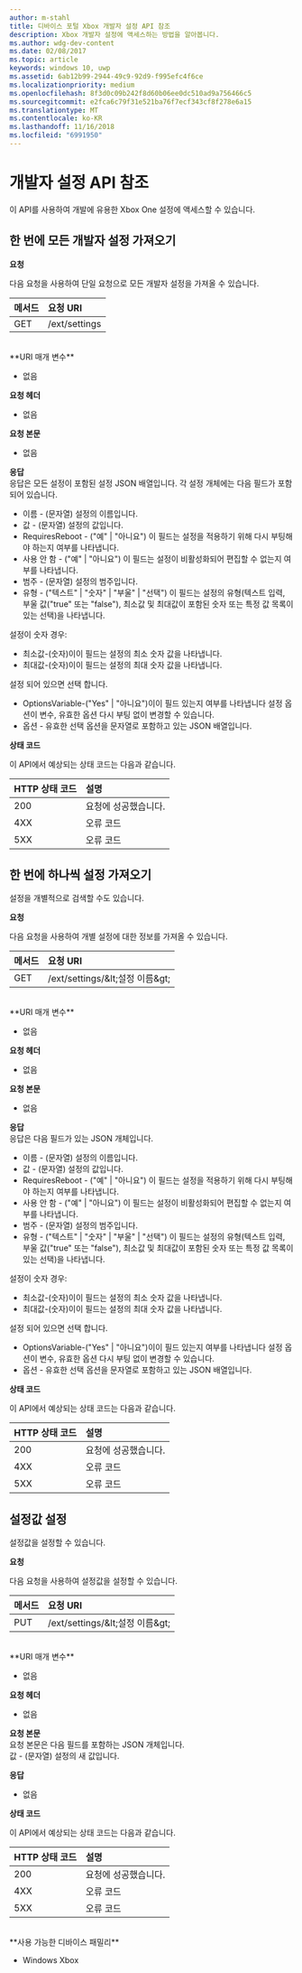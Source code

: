 ```yaml
---
author: m-stahl
title: 디바이스 포털 Xbox 개발자 설정 API 참조
description: Xbox 개발자 설정에 액세스하는 방법을 알아봅니다.
ms.author: wdg-dev-content
ms.date: 02/08/2017
ms.topic: article
keywords: windows 10, uwp
ms.assetid: 6ab12b99-2944-49c9-92d9-f995efc4f6ce
ms.localizationpriority: medium
ms.openlocfilehash: 8f3d0c09b242f8d60b06ee0dc510ad9a756466c5
ms.sourcegitcommit: e2fca6c79f31e521ba76f7ecf343cf8f278e6a15
ms.translationtype: MT
ms.contentlocale: ko-KR
ms.lasthandoff: 11/16/2018
ms.locfileid: "6991950"
---
```

# <a name="developer-settings-api-reference"></a>개발자 설정 API 참조   
이 API를 사용하여 개발에 유용한 Xbox One 설정에 액세스할 수 있습니다.

## <a name="get-all-developer-settings-at-once"></a>한 번에 모든 개발자 설정 가져오기

**요청**

다음 요청을 사용하여 단일 요청으로 모든 개발자 설정을 가져올 수 있습니다.

메서드      | 요청 URI
:------     | :-----
GET | /ext/settings
<br />
**URI 매개 변수**

- 없음

**요청 헤더**

- 없음

**요청 본문**

- 없음

**응답**   
응답은 모든 설정이 포함된 설정 JSON 배열입니다. 각 설정 개체에는 다음 필드가 포함되어 있습니다.

* 이름 - (문자열) 설정의 이름입니다.
* 값 - (문자열) 설정의 값입니다.
* RequiresReboot - ("예" | "아니요") 이 필드는 설정을 적용하기 위해 다시 부팅해야 하는지 여부를 나타냅니다.
* 사용 안 함 - ("예" | "아니요") 이 필드는 설정이 비활성화되어 편집할 수 없는지 여부를 나타냅니다.
* 범주 - (문자열) 설정의 범주입니다.
* 유형 - ("텍스트" | "숫자" | "부울" | "선택") 이 필드는 설정의 유형(텍스트 입력, 부울 값("true" 또는 "false"), 최소값 및 최대값이 포함된 숫자 또는 특정 값 목록이 있는 선택)을 나타냅니다.

설정이 숫자 경우:
* 최소값-(숫자)이이 필드는 설정의 최소 숫자 값을 나타냅니다.
* 최대값-(숫자)이이 필드는 설정의 최대 숫자 값을 나타냅니다.

설정 되어 있으면 선택 합니다.
* OptionsVariable-("Yes" | "아니요")이이 필드 있는지 여부를 나타냅니다 설정 옵션이 변수, 유효한 옵션 다시 부팅 없이 변경할 수 있습니다.
* 옵션 - 유효한 선택 옵션을 문자열로 포함하고 있는 JSON 배열입니다.

**상태 코드**

이 API에서 예상되는 상태 코드는 다음과 같습니다.

HTTP 상태 코드      | 설명
:------     | :-----
200 | 요청에 성공했습니다.
4XX | 오류 코드
5XX | 오류 코드

## <a name="get-settings-one-at-a-time"></a>한 번에 하나씩 설정 가져오기
설정을 개별적으로 검색할 수도 있습니다.

**요청**

다음 요청을 사용하여 개별 설정에 대한 정보를 가져올 수 있습니다.

메서드      | 요청 URI
:------     | :-----
GET | /ext/settings/\&lt;설정 이름\&gt;
<br />
**URI 매개 변수**

- 없음

**요청 헤더**

- 없음

**요청 본문**

- 없음

**응답**   
응답은 다음 필드가 있는 JSON 개체입니다.

* 이름 - (문자열) 설정의 이름입니다.
* 값 - (문자열) 설정의 값입니다.
* RequiresReboot - ("예" | "아니요") 이 필드는 설정을 적용하기 위해 다시 부팅해야 하는지 여부를 나타냅니다.
* 사용 안 함 - ("예" | "아니요") 이 필드는 설정이 비활성화되어 편집할 수 없는지 여부를 나타냅니다.
* 범주 - (문자열) 설정의 범주입니다.
* 유형 - ("텍스트" | "숫자" | "부울" | "선택") 이 필드는 설정의 유형(텍스트 입력, 부울 값("true" 또는 "false"), 최소값 및 최대값이 포함된 숫자 또는 특정 값 목록이 있는 선택)을 나타냅니다.

설정이 숫자 경우:
* 최소값-(숫자)이이 필드는 설정의 최소 숫자 값을 나타냅니다.
* 최대값-(숫자)이이 필드는 설정의 최대 숫자 값을 나타냅니다.

설정 되어 있으면 선택 합니다.
* OptionsVariable-("Yes" | "아니요")이이 필드 있는지 여부를 나타냅니다 설정 옵션이 변수, 유효한 옵션 다시 부팅 없이 변경할 수 있습니다.
* 옵션 - 유효한 선택 옵션을 문자열로 포함하고 있는 JSON 배열입니다.

**상태 코드**

이 API에서 예상되는 상태 코드는 다음과 같습니다.

HTTP 상태 코드      | 설명
:------     | :-----
200 | 요청에 성공했습니다.
4XX | 오류 코드
5XX | 오류 코드

## <a name="set-the-value-of-a-setting"></a>설정값 설정
설정값을 설정할 수 있습니다.

**요청**

다음 요청을 사용하여 설정값을 설정할 수 있습니다.

메서드      | 요청 URI
:------     | :-----
PUT | /ext/settings/\&lt;설정 이름\&gt;
<br />
**URI 매개 변수**

- 없음

**요청 헤더**

- 없음

**요청 본문**   
요청 본문은 다음 필드를 포함하는 JSON 개체입니다.   
값 - (문자열) 설정의 새 값입니다.

**응답**   

- 없음

**상태 코드**

이 API에서 예상되는 상태 코드는 다음과 같습니다.

HTTP 상태 코드      | 설명
:------     | :-----
200 | 요청에 성공했습니다.
4XX | 오류 코드
5XX | 오류 코드

<br />
**사용 가능한 디바이스 패밀리**

* Windows Xbox